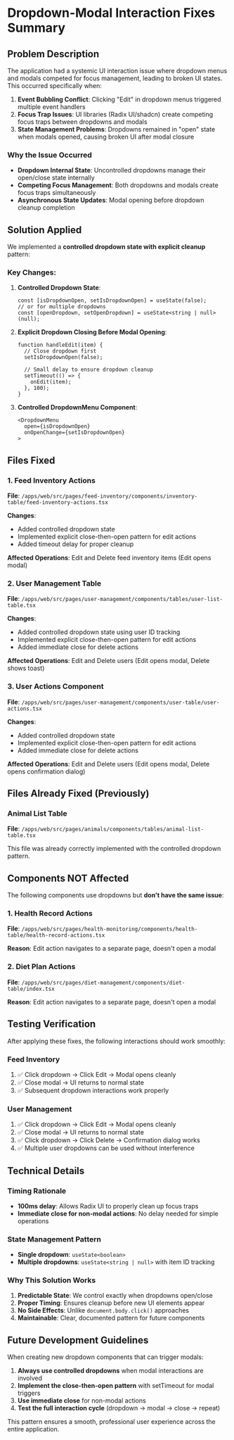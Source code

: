# Dropdown-Modal Interaction Fixes Summary

## Problem Description

The application had a systemic UI interaction issue where dropdown menus and modals competed for focus management, leading to broken UI states. This occurred specifically when:

1. **Event Bubbling Conflict**: Clicking "Edit" in dropdown menus triggered multiple event handlers
2. **Focus Trap Issues**: UI libraries (Radix UI/shadcn) create competing focus traps between dropdowns and modals
3. **State Management Problems**: Dropdowns remained in "open" state when modals opened, causing broken UI after modal closure

### Why the Issue Occurred

- **Dropdown Internal State**: Uncontrolled dropdowns manage their open/close state internally
- **Competing Focus Management**: Both dropdowns and modals create focus traps simultaneously
- **Asynchronous State Updates**: Modal opening before dropdown cleanup completion

## Solution Applied

We implemented a **controlled dropdown state with explicit cleanup** pattern:

### Key Changes:

1. **Controlled Dropdown State**: 
   ```tsx
   const [isDropdownOpen, setIsDropdownOpen] = useState(false);
   // or for multiple dropdowns
   const [openDropdown, setOpenDropdown] = useState<string | null>(null);
   ```

2. **Explicit Dropdown Closing Before Modal Opening**:
   ```tsx
   function handleEdit(item) {
     // Close dropdown first
     setIsDropdownOpen(false);
     
     // Small delay to ensure dropdown cleanup
     setTimeout(() => {
       onEdit(item);
     }, 100);
   }
   ```

3. **Controlled DropdownMenu Component**:
   ```tsx
   <DropdownMenu 
     open={isDropdownOpen}
     onOpenChange={setIsDropdownOpen}
   >
   ```

## Files Fixed

### 1. Feed Inventory Actions
**File**: `/apps/web/src/pages/feed-inventory/components/inventory-table/feed-inventory-actions.tsx`

**Changes**:
- Added controlled dropdown state
- Implemented explicit close-then-open pattern for edit actions
- Added timeout delay for proper cleanup

**Affected Operations**: Edit and Delete feed inventory items (Edit opens modal)

### 2. User Management Table
**File**: `/apps/web/src/pages/user-management/components/tables/user-list-table.tsx`

**Changes**:
- Added controlled dropdown state using user ID tracking
- Implemented explicit close-then-open pattern for edit actions
- Added immediate close for delete actions

**Affected Operations**: Edit and Delete users (Edit opens modal, Delete shows toast)

### 3. User Actions Component
**File**: `/apps/web/src/pages/user-management/components/user-table/user-actions.tsx`

**Changes**:
- Added controlled dropdown state
- Implemented explicit close-then-open pattern for edit actions
- Added immediate close for delete actions

**Affected Operations**: Edit and Delete users (Edit opens modal, Delete opens confirmation dialog)

## Files Already Fixed (Previously)

### Animal List Table
**File**: `/apps/web/src/pages/animals/components/tables/animal-list-table.tsx`

This file was already correctly implemented with the controlled dropdown pattern.

## Components NOT Affected

The following components use dropdowns but **don't have the same issue**:

### 1. Health Record Actions
**File**: `/apps/web/src/pages/health-monitoring/components/health-table/health-record-actions.tsx`

**Reason**: Edit action navigates to a separate page, doesn't open a modal

### 2. Diet Plan Actions  
**File**: `/apps/web/src/pages/diet-management/components/diet-table/index.tsx`

**Reason**: Edit action navigates to a separate page, doesn't open a modal

## Testing Verification

After applying these fixes, the following interactions should work smoothly:

### Feed Inventory
1. ✅ Click dropdown → Click Edit → Modal opens cleanly
2. ✅ Close modal → UI returns to normal state
3. ✅ Subsequent dropdown interactions work properly

### User Management
1. ✅ Click dropdown → Click Edit → Modal opens cleanly  
2. ✅ Close modal → UI returns to normal state
3. ✅ Click dropdown → Click Delete → Confirmation dialog works
4. ✅ Multiple user dropdowns can be used without interference

## Technical Details

### Timing Rationale
- **100ms delay**: Allows Radix UI to properly clean up focus traps
- **Immediate close for non-modal actions**: No delay needed for simple operations

### State Management Pattern
- **Single dropdown**: `useState<boolean>`
- **Multiple dropdowns**: `useState<string | null>` with item ID tracking

### Why This Solution Works
1. **Predictable State**: We control exactly when dropdowns open/close
2. **Proper Timing**: Ensures cleanup before new UI elements appear
3. **No Side Effects**: Unlike `document.body.click()` approaches
4. **Maintainable**: Clear, documented pattern for future components

## Future Development Guidelines

When creating new dropdown components that can trigger modals:

1. **Always use controlled dropdowns** when modal interactions are involved
2. **Implement the close-then-open pattern** with setTimeout for modal triggers
3. **Use immediate close** for non-modal actions
4. **Test the full interaction cycle** (dropdown → modal → close → repeat)

This pattern ensures a smooth, professional user experience across the entire application.

